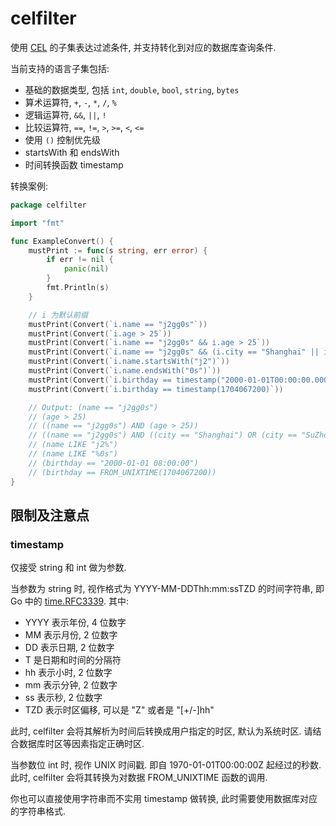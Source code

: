# celfilter
使用 [CEL](https://github.com/google/cel-spec/blob/master/doc/intro.md) 的子集表达过滤条件, 并支持转化到对应的数据库查询条件.

当前支持的语言子集包括:
- 基础的数据类型, 包括 `int`, `double`, `bool`, `string`, `bytes`
- 算术运算符, `+`, `-`, `*`, `/`, `%`
- 逻辑运算符, `&&`, `||`, `!`
- 比较运算符, `==`, `!=`, `>`, `>=`, `<`, `<=`
- 使用 `()` 控制优先级
- startsWith 和 endsWith
- 时间转换函数 timestamp

转换案例:
```go
package celfilter

import "fmt"

func ExampleConvert() {
	mustPrint := func(s string, err error) {
		if err != nil {
			panic(nil)
		}
		fmt.Println(s)
	}

	// i 为默认前缀
	mustPrint(Convert(`i.name == "j2gg0s"`))
	mustPrint(Convert(`i.age > 25`))
	mustPrint(Convert(`i.name == "j2gg0s" && i.age > 25`))
	mustPrint(Convert(`i.name == "j2gg0s" && (i.city == "Shanghai" || i.city == "SuZhou")`))
	mustPrint(Convert(`i.name.startsWith("j2")`))
	mustPrint(Convert(`i.name.endsWith("0s")`))
	mustPrint(Convert(`i.birthday == timestamp("2000-01-01T00:00:00.000Z")`))
	mustPrint(Convert(`i.birthday == timestamp(1704067200)`))

	// Output: (name == "j2gg0s")
	// (age > 25)
	// ((name == "j2gg0s") AND (age > 25))
	// ((name == "j2gg0s") AND ((city == "Shanghai") OR (city == "SuZhou")))
	// (name LIKE "j2%")
	// (name LIKE "%0s")
	// (birthday == "2000-01-01 08:00:00")
	// (birthday == FROM_UNIXTIME(1704067200))
}
```

## 限制及注意点
### timestamp
仅接受 string 和 int 做为参数.

当参数为 string 时, 视作格式为 YYYY-MM-DDThh:mm:ssTZD 的时间字符串, 即 Go 中的 [time.RFC3339](https://pkg.go.dev/time#pkg-constants).
其中:
- YYYY  表示年份, 4 位数字
- MM    表示月份, 2 位数字
- DD    表示日期, 2 位数字
- T     是日期和时间的分隔符
- hh    表示小时, 2 位数字
- mm    表示分钟, 2 位数字
- ss    表示秒, 2 位数字
- TZD   表示时区偏移, 可以是 "Z" 或者是 "[+/-]hh"

此时, celfilter 会将其解析为时间后转换成用户指定的时区, 默认为系统时区.
请结合数据库时区等因素指定正确时区.

当参数位 int 时, 视作 UNIX 时间戳. 即自 1970-01-01T00:00:00Z 起经过的秒数.
此时, celfilter 会将其转换为对数据 FROM_UNIXTIME 函数的调用.

你也可以直接使用字符串而不实用 timestamp 做转换, 此时需要使用数据库对应的字符串格式.
